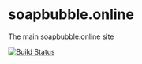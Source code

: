 # soapbubble.online
The main soapbubble.online site

[![Build Status](http://drone.soapbubble.online/api/badges/CaptEmulation/soapbubble.online/status.svg)](http://drone.soapbubble.online/CaptEmulation/soapbubble.online)

